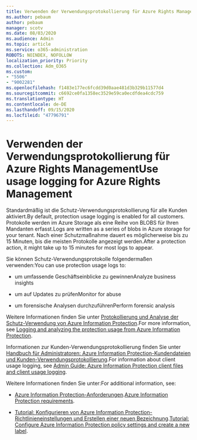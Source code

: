 ```yaml
---
title: Verwenden der Verwendungsprotokollierung für Azure Rights Management
ms.author: pebaum
author: pebaum
manager: scotv
ms.date: 08/03/2020
ms.audience: Admin
ms.topic: article
ms.service: o365-administration
ROBOTS: NOINDEX, NOFOLLOW
localization_priority: Priority
ms.collection: Adm_O365
ms.custom:
- "5506"
- "9002281"
ms.openlocfilehash: f1483e177ec6fcdd39d0aae481d3b329b11577d4
ms.sourcegitcommit: c6692ce0fa1358ec3529e59ca0ecdfdea4cdc759
ms.translationtype: HT
ms.contentlocale: de-DE
ms.lasthandoff: 09/15/2020
ms.locfileid: "47796791"
---
```

# <a name="use-usage-logging-for-azure-rights-management"></a><span data-ttu-id="cbbeb-102">Verwenden der Verwendungsprotokollierung für Azure Rights Management</span><span class="sxs-lookup"><span data-stu-id="cbbeb-102">Use usage logging for Azure Rights Management</span></span>

<span data-ttu-id="cbbeb-103">Standardmäßig ist die Schutz-Verwendungsprotokollierung für alle Kunden aktiviert.</span><span class="sxs-lookup"><span data-stu-id="cbbeb-103">By default, protection usage logging is enabled for all customers.</span></span> <span data-ttu-id="cbbeb-104">Protokolle werden im Azure Storage als eine Reihe von BLOBS für Ihren Mandanten erfasst.</span><span class="sxs-lookup"><span data-stu-id="cbbeb-104">Logs are written as a series of blobs in Azure storage for your tenant.</span></span> <span data-ttu-id="cbbeb-105">Nach einer Schutzmaßnahme dauert es möglicherweise bis zu 15 Minuten, bis die meisten Protokolle angezeigt werden.</span><span class="sxs-lookup"><span data-stu-id="cbbeb-105">After a protection action, it might take up to 15 minutes for most logs to appear.</span></span>

<span data-ttu-id="cbbeb-106">Sie können Schutz-Verwendungsprotokolle folgendermaßen verwenden:</span><span class="sxs-lookup"><span data-stu-id="cbbeb-106">You can use protection usage logs to:</span></span>

- <span data-ttu-id="cbbeb-107">um umfassende Geschäftseinblicke zu gewinnen</span><span class="sxs-lookup"><span data-stu-id="cbbeb-107">Analyze business insights</span></span>

- <span data-ttu-id="cbbeb-108">um auf Updates zu prüfen</span><span class="sxs-lookup"><span data-stu-id="cbbeb-108">Monitor for abuse</span></span>

- <span data-ttu-id="cbbeb-109">um forensische Analysen durchzuführen</span><span class="sxs-lookup"><span data-stu-id="cbbeb-109">Perform forensic analysis</span></span>

<span data-ttu-id="cbbeb-110">Weitere Informationen finden Sie unter [Protokollierung und Analyse der Schutz-Verwendung von Azure Information Protection](https://docs.microsoft.com/azure/information-protection/log-analyze-usage).</span><span class="sxs-lookup"><span data-stu-id="cbbeb-110">For more information, see [Logging and analyzing the protection usage from Azure Information Protection](https://docs.microsoft.com/azure/information-protection/log-analyze-usage).</span></span>

<span data-ttu-id="cbbeb-111">Informationen zur Kunden-Verwendungsprotokollierung finden Sie unter [Handbuch für Administratoren: Azure Information Protection-Kundendateien und Kunden-Verwendungsprotokollierung](https://docs.microsoft.com/azure/information-protection/rms-client/client-admin-guide-files-and-logging).</span><span class="sxs-lookup"><span data-stu-id="cbbeb-111">For information about client usage logging, see [Admin Guide: Azure Information Protection client files and client usage logging](https://docs.microsoft.com/azure/information-protection/rms-client/client-admin-guide-files-and-logging).</span></span>

<span data-ttu-id="cbbeb-112">Weitere Informationen finden Sie unter:</span><span class="sxs-lookup"><span data-stu-id="cbbeb-112">For additional information, see:</span></span>

- <span data-ttu-id="cbbeb-113">[Azure Information Protection-Anforderungen](https://docs.microsoft.com/azure/information-protection/get-started/requirements).</span><span class="sxs-lookup"><span data-stu-id="cbbeb-113">[Azure Information Protection requirements](https://docs.microsoft.com/azure/information-protection/get-started/requirements).</span></span>
    
- <span data-ttu-id="cbbeb-114">[Tutorial: Konfigurieren von Azure Information Protection-Richtlinieneinstellungen und Erstellen einer neuen Bezeichnung](https://docs.microsoft.com/azure/information-protection/get-started/infoprotect-quick-start-tutorial).</span><span class="sxs-lookup"><span data-stu-id="cbbeb-114">[Tutorial: Configure Azure Information Protection policy settings and create a new label](https://docs.microsoft.com/azure/information-protection/get-started/infoprotect-quick-start-tutorial).</span></span>